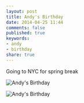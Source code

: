 ```yaml
---
layout: post
title: Andy's Birthday
date: 2014-04-25 11:44
comments: false
published: true
keywords:
- andy
- birthday
share: true
---
```

Going to NYC for spring break

![Andy's Birthday](http://media.eick.us/media/photographs/2014/2014-04-25/andys-birthday-2014-04-25-18-00-18.jpg)

![Andy's Birthday](http://media.eick.us/media/photographs/2014/2014-04-25/andys-birthday-2014-04-25-18-00-44.jpg)